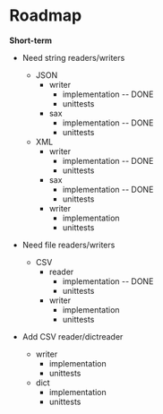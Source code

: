 # Roadmap

**Short-term**

- Need string readers/writers
    - JSON
        - writer
            - implementation -- DONE
            - unittests
        - sax
            - implementation -- DONE
            - unittests
    - XML
        - writer
            - implementation -- DONE
            - unittests
        - sax
            - implementation -- DONE
            - unittests
        - writer
            - implementation
            - unittests

- Need file readers/writers
    - CSV
        - reader
            - implementation -- DONE
            - unittests
        - writer
            - implementation
            - unittests

- Add CSV reader/dictreader
    - writer
        - implementation
        - unittests
    - dict
        - implementation
        - unittests
